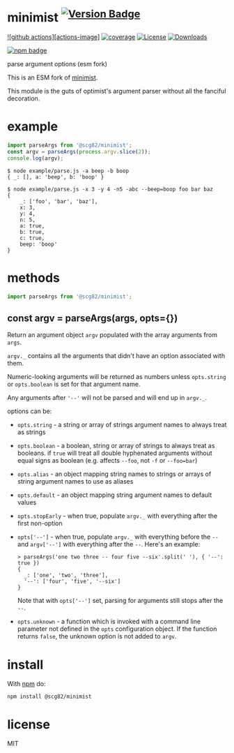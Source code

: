 # minimist <sup>[![Version Badge][npm-version-svg]][package-url]</sup>

[![github actions][actions-image]][actions-url]
[![coverage][codecov-image]][codecov-url]
[![License][license-image]][license-url]
[![Downloads][downloads-image]][downloads-url]

[![npm badge][npm-badge-png]][package-url]

parse argument options (esm fork)

This is an ESM fork of [minimist](https://github.com/minimistjs/minimist).

This module is the guts of optimist's argument parser without all the
fanciful decoration. 

# example

``` js
import parseArgs from '@scg82/minimist';
const argv = parseArgs(process.argv.slice(2));
console.log(argv);
```

```
$ node example/parse.js -a beep -b boop
{ _: [], a: 'beep', b: 'boop' }
```

```
$ node example/parse.js -x 3 -y 4 -n5 -abc --beep=boop foo bar baz
{
	_: ['foo', 'bar', 'baz'],
	x: 3,
	y: 4,
	n: 5,
	a: true,
	b: true,
	c: true,
	beep: 'boop'
}
```

# methods

``` js
import parseArgs from '@scg82/minimist';
```

## const argv = parseArgs(args, opts={})

Return an argument object `argv` populated with the array arguments from `args`.

`argv._` contains all the arguments that didn't have an option associated with
them.

Numeric-looking arguments will be returned as numbers unless `opts.string` or
`opts.boolean` is set for that argument name.

Any arguments after `'--'` will not be parsed and will end up in `argv._`.

options can be:

* `opts.string` - a string or array of strings argument names to always treat as
strings
* `opts.boolean` - a boolean, string or array of strings to always treat as
booleans. if `true` will treat all double hyphenated arguments without equal signs
as boolean (e.g. affects `--foo`, not `-f` or `--foo=bar`)
* `opts.alias` - an object mapping string names to strings or arrays of string
argument names to use as aliases
* `opts.default` - an object mapping string argument names to default values
* `opts.stopEarly` - when true, populate `argv._` with everything after the
first non-option
* `opts['--']` - when true, populate `argv._` with everything before the `--`
and `argv['--']` with everything after the `--`. Here's an example:

  ```
  > parseArgs('one two three -- four five --six'.split(' '), { '--': true })
  {
    _: ['one', 'two', 'three'],
    '--': ['four', 'five', '--six']
  }
  ```

  Note that with `opts['--']` set, parsing for arguments still stops after the
  `--`.

* `opts.unknown` - a function which is invoked with a command line parameter not
defined in the `opts` configuration object. If the function returns `false`, the
unknown option is not added to `argv`.

# install

With [npm](https://npmjs.org) do:

```
npm install @scg82/minimist
```

# license

MIT

[package-url]: https://npmjs.org/package/@scg82/minimist
[npm-version-svg]: https://versionbadg.es/scg82/minimist.svg
[npm-badge-png]: https://nodei.co/npm/@scg82/minimist.png?downloads=true&stars=true
[license-image]: https://img.shields.io/npm/l/@scg82/minimist.svg
[license-url]: LICENSE
[downloads-image]: https://img.shields.io/npm/dm/@scg82/minimist.svg
[downloads-url]: https://npm-stat.com/charts.html?package=@scg82/minimist
[codecov-image]: https://codecov.io/gh/SCG82/minimist/branch/main/graphs/badge.svg
[codecov-url]: https://app.codecov.io/gh/SCG82/minimist/
<!-- [actions-image]: https://img.shields.io/endpoint?url=https://github-actions-badge-u3jn4tfpocch.runkit.sh/minimistjs/minimist -->
[actions-url]: https://github.com/SCG82/minimist/actions
